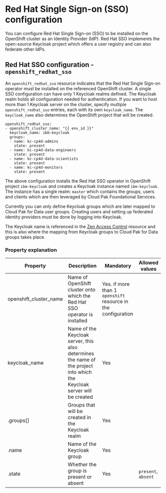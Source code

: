 # Red Hat Single Sign-on (SSO) configuration

You can configure Red Hat Single Sign-on (SSO) to be installed on the OpenShift cluster as an Identity Provider (IdP). Red Hat SSO implements the open-source Keycloak project which offers a user registry and can also federate other IdPs.

## Red Hat SSO configuration - `openshift_redhat_sso`
An `openshift_redhat_sso` resource indicates that the Red Hat Single Sign-on operator must be installed on the referenced OpenShift cluster. A single SSO configuration can have only 1 Keycloak realms defined. The Keycloak realm holds all configuration needed for authentication. If you want to host more than 1 Keycloak server on the cluster, specify multiple `openshift_redhat_sso` entries, each with its own `keycloak_name`. The `keycloak_name` also determines the OpenShift project that will be created.

```
openshift_redhat_sso:
- openshift_cluster_name: "{{ env_id }}"
  keycloak_name: ibm-keycloak
  groups:
  - name: kc-cp4d-admins
    state: present
  - name: kc-cp4d-data-engineers
    state: present
  - name: kc-cp4d-data-scientists
    state: present
  - name: kc-cp4d-monitors
    state: present
```

The above configuration installs the Red Hat SSO operator in OpenShift project `ibm-keycloak` and creates a Keycloak instance named `ibm-keycloak`. The instance has a single realm: `master` which contains the groups, users and clients which are then leveraged by Cloud Pak Foundational Services.

Currently you can only define Keycloak groups which are later mapped to Cloud Pak for Data user groups. Creating users and setting up federated identity providers must be done by logging into Keycloak.

The Keycloak name is referenced in the [Zen Access Control](./cp4d-access-control.md#access-control---zen_access_control) resource and this is also where the mapping from Keycloak groups to Cloud Pak for Data groups takes place. 

### Property explanation
| Property                | Description                                                                | Mandatory | Allowed values |
| ----------------------- | -------------------------------------------------------------------------- | --------- | -------------- |
| openshift_cluster_name  | Name of OpenShift cluster onto which the Red Hat SSO operator is installed | Yes. if more than 1 `openshift` resource in the configuration |                |
| keycloak_name           | Name of the Keycloak server, this also determines the name of the project into which the Keycloak server will be created | Yes       |                |
| .groups[]               | Groups that will be created in the Keycloak realm                          | Yes       |                |
| .name                   | Name of the Keycloak group                                                 | Yes       |                |
| .state                  | Whether the group is present or absent                                     | Yes       | `present`, `absent` |